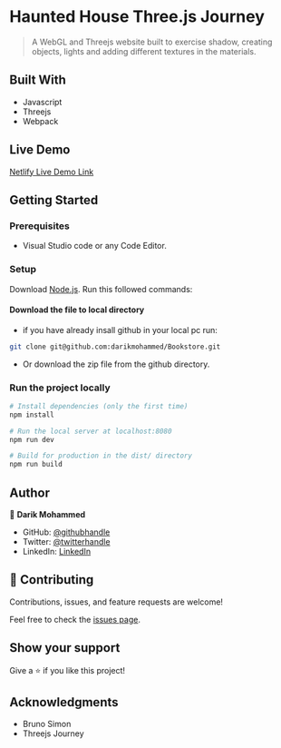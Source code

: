 # Haunted House Three.js Journey

> A WebGL and Threejs website built to exercise shadow, creating objects, lights and adding different textures in the materials. 

## Built With

- Javascript
- Threejs
- Webpack


## Live Demo

[Netlify Live Demo Link]()
## Getting Started 

### Prerequisites

- Visual Studio code or any Code Editor.

### Setup
Download [Node.js](https://nodejs.org/en/download/).
Run this followed commands:

#### Download the file to local directory

- if you have already insall github in your local pc run:

```sh
git clone git@github.com:darikmohammed/Bookstore.git
```

- Or download the zip file from the github directory.

### Run the project locally

``` bash
# Install dependencies (only the first time)
npm install

# Run the local server at localhost:8080
npm run dev

# Build for production in the dist/ directory
npm run build
```
## Author

👤 **Darik Mohammed**

- GitHub: [@githubhandle](https://github.com/darikmohammed)
- Twitter: [@twitterhandle](https://twitter.com/r_darik)
- LinkedIn: [LinkedIn](https://www.linkedin.com/in/darik-mohammed/)

## 🤝 Contributing

Contributions, issues, and feature requests are welcome!

Feel free to check the [issues page](../../issues/).

## Show your support

Give a ⭐️ if you like this project!

## Acknowledgments

- Bruno Simon
- Threejs Journey
